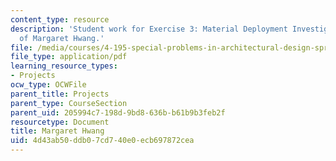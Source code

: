 ```yaml
---
content_type: resource
description: 'Student work for Exercise 3: Material Deployment Investigation courtesy
  of Margaret Hwang.'
file: /media/courses/4-195-special-problems-in-architectural-design-spring-2005/4d43ab50ddb07cd740e0ecb697872cea_3hwang.pdf
file_type: application/pdf
learning_resource_types:
- Projects
ocw_type: OCWFile
parent_title: Projects
parent_type: CourseSection
parent_uid: 205994c7-198d-9bd8-636b-b61b9b3feb2f
resourcetype: Document
title: Margaret Hwang
uid: 4d43ab50-ddb0-7cd7-40e0-ecb697872cea
---
```

